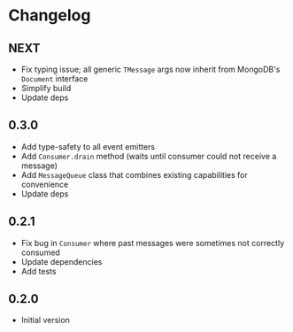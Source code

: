 # Changelog

## NEXT

- Fix typing issue; all generic `TMessage` args now inherit from MongoDB's `Document` interface
- Simplify build
- Update deps

## 0.3.0

- Add type-safety to all event emitters
- Add `Consumer.drain` method (waits until consumer could not receive a message)
- Add `MessageQueue` class that combines existing capabilities for convenience
- Update deps

## 0.2.1

- Fix bug in `Consumer` where past messages were sometimes not correctly consumed
- Update dependencies
- Add tests

## 0.2.0

- Initial version
